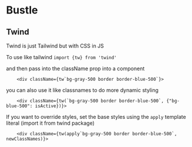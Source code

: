# Bustle

## Twind

Twind is just Tailwind but with CSS in JS

To use like tailwind
`import {tw} from 'twind'`

and then pass into the className prop into a component

```
    <div className={tw`bg-gray-500 border border-blue-500`}>
```

you can also use it like classnames to do more dynamic styling

```
    <div className={tw(`bg-gray-500 border border-blue-500`, {"bg-blue-500": isActive})}>
```

If you want to override styles, set the base styles using the `apply` template literal (import it from twind package)

```
    <div className={tw(apply`bg-gray-500 border border-blue-500`, newClassNames)}>
```
